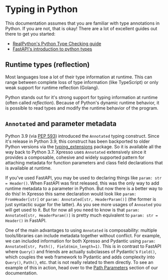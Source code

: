 # Typing in Python

This documentation assumes that you are familiar with type annotations in Python.
If you are not, that is okay! There are a lot of excellent guides out there to get you started:

- [RealPython's Python Type Checking guide](https://realpython.com/python-type-checking/)
- [FastAPI's introduction to python types](https://fastapi.tiangolo.com/python-types/)

## Runtime types (reflection)

Most languages lose a lot of their type information at runtime.
This can range between complete loss of type information (like TypeScript) or only weak support for runtime reflection (Golang).

Python stands out for it's strong support for typing information at runtime (often called _reflection_). Because of Python's dynamic runtime behavior, it is possible to read types and modify the runtime behavior of the program.

## `Annotated` and parameter metadata

Python 3.9 (via [PEP 593]) introduced the `Annotated` typing construct.
Since it's release in Python 3.9, this construct has been backported to older Python versions via the [typing_extensions] package.
So it is available all the way back to Python 3.7.
Xpresso uses `Annotated` extensively since it provides a composable, cohesive and widely supported pattern for attaching metadata for function parameters and class field declarations that is available at runtime.

If you've used FastAPI, you may be used to declaring things like `param: str = Header()`.
When FastAPI was first released, this was the only way to add runtime metadata to a parameter in Python.
But now there is a better way to do this!
In Xpresso this same declaration would look like `param: FromHeader[str]` or `param: Annotated[str, HeaderParam()]` (the former is just syntactic sugar for the latter).
As you see more usages of `Annoated` you will get used to it.
But for now all you need to know is that `param: Annotated[str, HeaderParam()]` is pretty much equivalent to `param: str = Header()` in FastAPI.

One of the main advantages to using `Annotated` is composability: multiple tools/libraries can include metadata together without conflict.
For example, we can included information for both Xpresso and Pydantic using `param: Annotated[str, Path(), Field(min_length=1)`.
This is in contrast to FastAPI where `Query()` and friends are actually subclasses of Pydantic's `Field()`, which couples the web framework to Pydantic and adds complexity into `Query()`, `Path()`, etc. that is not really related to them directly.
To see an example of this in action, head over to the [Path Parameters] section of our documentation.

[typing_extensions]: https://pypi.org/project/typing-extensions/
[PEP 593]: https://www.python.org/dev/peps/pep-0593/
[Path Parameters]: tutorial/path_params.md

